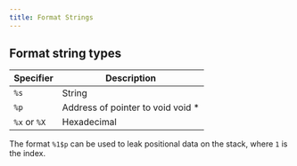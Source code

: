 ```yaml
---
title: Format Strings
---
```


## Format string types

|Specifier|Description|
|-|-|
|`%s`|String|
|`%p`|Address of pointer to void void * |
|`%x` or `%X`|Hexadecimal|

The format `%1$p` can be used to leak positional data on the stack, where `1` is the index.
